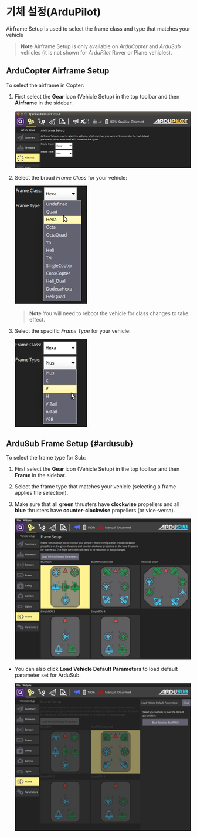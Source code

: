# 기체 설정(ArduPilot)

Airframe Setup is used to select the frame class and type that matches your vehicle

> **Note** Airframe Setup is only available on *ArduCopter* and *ArduSub* vehicles (it is not shown for *ArduPilot* Rover or Plane vehicles).

## ArduCopter Airframe Setup

To select the airframe in Copter:

1. First select the **Gear** icon (Vehicle Setup) in the top toolbar and then **Airframe** in the sidebar.
    
    ![Airframe config](../../assets/setup/airframe/arducopter.jpg)

2. Select the broad *Frame Class* for your vehicle:
    
    ![Airframe type](../../assets/setup/airframe/arducopter_class.jpg)
    
    > **Note** You will need to reboot the vehicle for class changes to take effect.

3. Select the specific *Frame Type* for your vehicle:
    
    ![Airframe type](../../assets/setup/airframe/arducopter_type.jpg)

## ArduSub Frame Setup {#ardusub}

To select the frame type for Sub:

1. First select the **Gear** icon (Vehicle Setup) in the top toolbar and then **Frame** in the sidebar.
2. Select the frame type that matches your vehicle (selecting a frame applies the selection).
3. Make sure that all **green** thrusters have **clockwise** propellers and all **blue** thrusters have **counter-clockwise** propellers (or vice-versa).
    
    ![Select airframe type](../../assets/setup/airframe_ardusub.jpg)

- You can also click **Load Vehicle Default Parameters** to load default parameter set for ArduSub.
    
    ![Load vehicle params](../../assets/setup/airframe_ardusub_parameters.jpg)